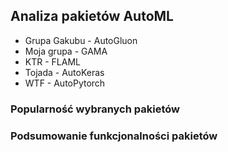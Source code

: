 ## Analiza pakietów AutoML

- Grupa Gakubu - AutoGluon
- Moja grupa - GAMA
- KTR - FLAML
- Tojada - AutoKeras
- WTF - AutoPytorch

### Popularność wybranych pakietów


### Podsumowanie funkcjonalności pakietów
